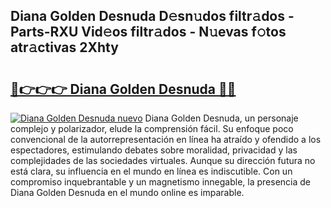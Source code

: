 ## Diana Golden Desnuda D𝚎sn𝚞dos filtr𝚊dos - Parts-RXU Vid𝚎os filtr𝚊dos - N𝚞evas f𝚘tos atr𝚊ctivas 2Xhty

# <h2><a href="http://mbdbf51.tromn.icu/?c=Diana+Golden+Desnuda">🔗👉👉👉 Diana Golden Desnuda 🔗🔗</a></h2>

[![Diana Golden Desnuda nuevo](https://i.imgur.com/pEAQMta.gif)](http://mbdbf51.tromn.icu/?c=Diana+Golden+Desnuda)
Diana Golden Desnuda, un personaje complejo y polarizador, elude la comprensión fácil. Su enfoque poco convencional de la autorrepresentación en línea ha atraído y ofendido a los espectadores, estimulando debates sobre moralidad, privacidad y las complejidades de las sociedades virtuales. Aunque su dirección futura no está clara, su influencia en el mundo en línea es indiscutible. Con un compromiso inquebrantable y un magnetismo innegable, la presencia de Diana Golden Desnuda en el mundo online es imparable.
